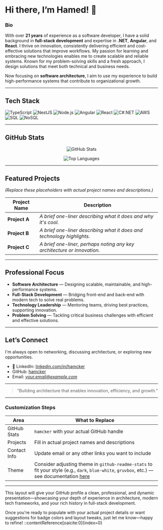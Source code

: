 # Hi there, I’m Hamed! 👋

### Bio
With over **21 years** of experience as a software developer, I have a solid background in **full-stack development** and expertise in **.NET**, **Angular**, and **React**. I thrive on innovation, consistently delivering efficient and cost-effective solutions that improve workflows. My passion for learning and embracing new technologies enables me to create scalable and reliable systems. Known for my problem-solving skills and a fresh approach, I design solutions that meet both technical and business needs.

Now focusing on **software architecture**, I aim to use my experience to build high-performance systems that contribute to organizational growth.

---

##  Tech Stack

![TypeScript](https://img.shields.io/badge/-TypeScript-007ACC?logo=typescript&logoColor=white)
![NestJS](https://img.shields.io/badge/-NestJS-E0234E?logo=nestjs&logoColor=white)
![Node.js](https://img.shields.io/badge/-Node.js-339933?logo=node.js&logoColor=white)
![Angular](https://img.shields.io/badge/-Angular-DD0031?logo=angular&logoColor=white)
![React](https://img.shields.io/badge/-React-61DAFB?logo=react&logoColor=white)
![C#.NET](https://img.shields.io/badge/-C%23/.NET-512BD4?logo=.net&logoColor=white)
![AWS](https://img.shields.io/badge/-AWS-232F3E?logo=amazon-aws&logoColor=white)
![SQL](https://img.shields.io/badge/-SQL-00758F?logo=mysql&logoColor=white)
![NoSQL](https://img.shields.io/badge/-NoSQL-4DB33D?logo=mongodb&logoColor=white)

---

##  GitHub Stats

<p align="center">
  <img src="https://github-readme-stats.vercel.app/api?username=hamcker&show_icons=true&theme=radical" alt="GitHub Stats" />
</p>

<p align="center">
  <img src="https://github-readme-stats.vercel.app/api/top-langs/?username=hamcker&layout=compact&theme=radical" alt="Top Languages" />
</p>

---

##  Featured Projects

*(Replace these placeholders with actual project names and descriptions.)*

| Project Name | Description |
|--------------|-------------|
| **Project A** | _A brief one-liner describing what it does and why it's cool._ |
| **Project B** | _A brief one-liner describing what it does and technology highlights._ |
| **Project C** | _A brief one-liner, perhaps noting any key architecture or innovation._ |

---

##  Professional Focus

- **Software Architecture** — Designing scalable, maintainable, and high-performance systems.
- **Full-Stack Development** — Bridging front-end and back-end with modern tech to solve real problems.
- **Technology Leadership** — Mentoring teams, driving best practices, supporting innovation.
- **Problem Solving** — Tackling critical business challenges with efficient and effective solutions.

---

##  Let’s Connect

I'm always open to networking, discussing architecture, or exploring new opportunities.

- 🔗 LinkedIn: [linkedin.com/in/hamcker](https://linkedin.com/in/hamcker)
-  GitHub: [hamcker](https://github.com/hamcker)
-  Email: *your.email@example.com*

---

> “Building architecture that enables innovation, efficiency, and growth.”

---

###  Customization Steps

| Area | What to Replace |
|------|------------------|
| GitHub Stats | `hamcker` with your actual GitHub handle |
| Projects | Fill in actual project names and descriptions |
| Contact Info | Update email or any other links you want to include |
| Theme | Consider adjusting theme in `github-readme-stats` to fit your style (e.g., `dark`, `blue-white`, `gruvbox`, etc.) — see documentation [here](https://github.com/anuraghazra/github-readme-stats) |

---

This layout will give your GitHub profile a clean, professional, and dynamic presentation—showcasing your depth of experience in architecture, modern tech frameworks, and your rich history in full-stack development.

Once you're ready to populate with your actual project details or want suggestions for badge colors and layout tweaks, just let me know—happy to refine!
::contentReference[oaicite:0]{index=0}
